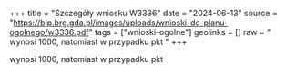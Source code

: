 +++
title = "Szczegóły wniosku W3336"
date = "2024-06-13"
source = "https://bip.brg.gda.pl/images/uploads/wnioski-do-planu-ogolnego/w3336.pdf"
tags = ["wnioski-ogolne"]
geolinks = []
raw = " wynosi 1000, natomiast w przypadku pkt "
+++

 wynosi 1000, natomiast w przypadku pkt 


